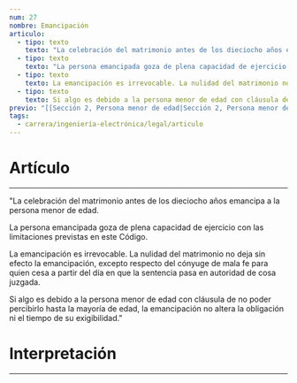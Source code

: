 ```yaml
---
num: 27
nombre: Emancipación
articulo:
  - tipo: texto
    texto: "La celebración del matrimonio antes de los dieciocho años emancipa a la persona menor de edad. "
  - tipo: texto
    texto: "La persona emancipada goza de plena capacidad de ejercicio con las limitaciones previstas en este Código. "
  - tipo: texto
    texto: La emancipación es irrevocable. La nulidad del matrimonio no deja sin efecto la emancipación, excepto respecto del cónyuge de mala fe para quien cesa a partir del día en que la sentencia pasa en autoridad de cosa juzgada.
  - tipo: texto
    texto: Si algo es debido a la persona menor de edad con cláusula de no poder percibirlo hasta la mayoría de edad, la emancipación no altera la obligación ni el tiempo de su exigibilidad.
previo: "[[Sección 2, Persona menor de edad|Sección 2, Persona menor de edad]]"
tags:
  - carrera/ingeniería-electrónica/legal/articulo
---
```

# Artículo
---
"La celebración del matrimonio antes de los dieciocho años emancipa a la persona menor de edad. 

La persona emancipada goza de plena capacidad de ejercicio con las limitaciones previstas en este Código. 

La emancipación es irrevocable. La nulidad del matrimonio no deja sin efecto la emancipación, excepto respecto del cónyuge de mala fe para quien cesa a partir del día en que la sentencia pasa en autoridad de cosa juzgada.

Si algo es debido a la persona menor de edad con cláusula de no poder percibirlo hasta la mayoría de edad, la emancipación no altera la obligación ni el tiempo de su exigibilidad."

# Interpretación
---
